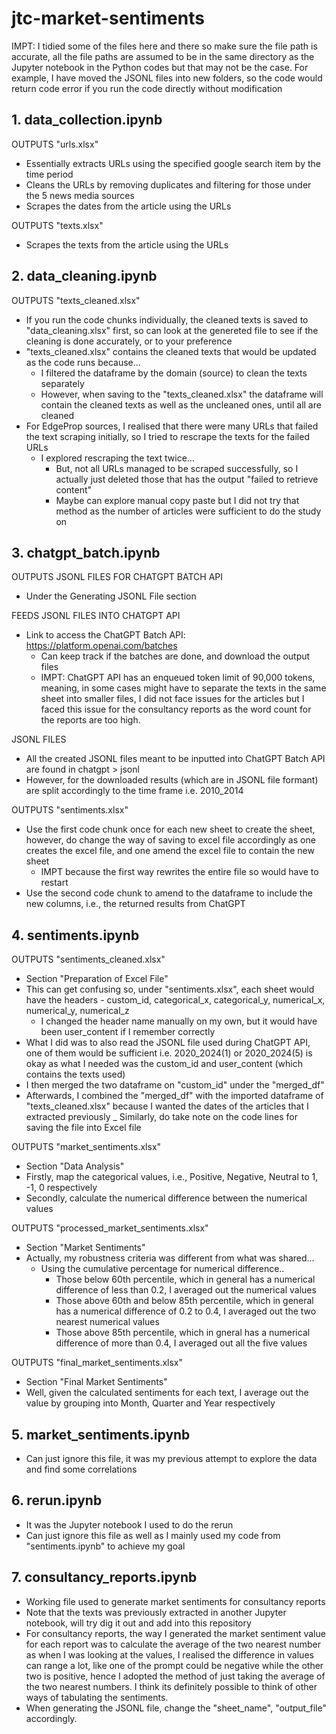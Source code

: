 # jtc-market-sentiments
IMPT: I tidied some of the files here and there so make sure the file path is accurate, all the file paths are assumed to be in the same directory as the Jupyter notebook in the Python codes but that may not be the case. For example, I have moved the JSONL files into new folders, so the code would return code error if you run the code directly without modification

## 1. data_collection.ipynb
OUTPUTS "urls.xlsx"

- Essentially extracts URLs using the specified google search item by the time period 
- Cleans the URLs by removing duplicates and filtering for those under the 5 news media sources
- Scrapes the dates from the article using the URLs

OUTPUTS "texts.xlsx"
- Scrapes the texts from the article using the URLs

## 2. data_cleaning.ipynb
OUTPUTS "texts_cleaned.xlsx"

- If you run the code chunks individually, the cleaned texts is saved to "data_cleaning.xlsx" first, so can look at the genereted file to see if the cleaning is done accurately, or to your preference
- "texts_cleaned.xlsx" contains the cleaned texts that would be updated as the code runs because...
    -  I filtered the dataframe by the domain (source) to clean the texts separately
    - However, when saving to the "texts_cleaned.xlsx" the dataframe will contain the cleaned texts as well as the uncleaned ones, until all are cleaned
- For EdgeProp sources, I realised that there were many URLs that failed the text scraping initially, so I tried to rescrape the texts for the failed URLs
    - I explored rescraping the text twice...
        - But, not all URLs managed to be scraped successfully, so I actually just deleted those that has the output "failed to retrieve content"
        - Maybe can explore manual copy paste but I did not try that method as the number of articles were sufficient to do the study on

## 3. chatgpt_batch.ipynb
OUTPUTS JSONL FILES FOR CHATGPT BATCH API

- Under the Generating JSONL File section

FEEDS JSONL FILES INTO CHATGPT API

- Link to access the ChatGPT Batch API: https://platform.openai.com/batches
    - Can keep track if the batches are done, and download the output files
    - IMPT: ChatGPT API has an enqueued token limit of 90,000 tokens, meaning, in some cases might have to separate the texts in the same sheet into smaller files, I did not face issues for the articles but I faced this issue for the consultancy reports as the word count for the reports are too high. 

JSONL FILES

- All the created JSONL files meant to be inputted into ChatGPT Batch API are found in chatgpt > jsonl
- However, for the downloaded results (which are in JSONL file formant) are split accordingly to the time frame i.e. 2010_2014

OUTPUTS "sentiments.xlsx"

- Use the first code chunk once for each new sheet to create the sheet, however, do change the way of saving to excel file accordingly as one creates the excel file, and one amend the excel file to contain the new sheet
    - IMPT because the first way rewrites the entire file so would have to restart
- Use the second code chunk to amend to the dataframe to include the new columns, i.e., the returned results from ChatGPT

## 4. sentiments.ipynb

OUTPUTS "sentiments_cleaned.xlsx"

- Section "Preparation of Excel File"
- This can get confusing so, under "sentiments.xlsx", each sheet would have the headers - custom_id, categorical_x, categorical_y, numerical_x, numerical_y, numerical_z
    - I changed the header name manually on my own, but it would have been user_content if I remember correctly
- What I did was to also read the JSONL file used during ChatGPT API, one of them would be sufficient i.e. 2020_2024(1) or 2020_2024(5) is okay as what I needed was the custom_id and user_content (which contains the texts used)
- I then merged the two dataframe on "custom_id" under the "merged_df"
- Afterwards, I combined the "merged_df" with the imported dataframe of "texts_cleaned.xlsx" because I wanted the dates of the articles that I extracted previously
_ Similarly, do take note on the code lines for saving the file into Excel file

OUTPUTS "market_sentiments.xlsx"

- Section "Data Analysis"
- Firstly, map the categorical values, i.e., Positive, Negative, Neutral to 1, -1, 0 respectively
- Secondly, calculate the numerical difference between the numerical values

OUTPUTS "processed_market_sentiments.xlsx"

- Section "Market Sentiments"
- Actually, my robustness criteria was different from what was shared... 
    - Using the cumulative percentage for numerical difference..
        - Those below 60th percentile, which in general has a numerical difference of less than 0.2, I averaged out the numerical values
        - Those above 60th and below 85th percentile, which in general has a numerical difference of 0.2 to 0.4, I averaged out the two nearest numerical values
        - Those above 85th percentile, which in gneral has a numerical difference of more than 0.4, I averaged out all the five values

OUTPUTS "final_market_sentiments.xlsx"

- Section "Final Market Sentiments"
- Well, given the calculated sentiments for each text, I average out the value by grouping into Month, Quarter and Year respectively

## 5. market_sentiments.ipynb

- Can just ignore this file, it was my previous attempt to explore the data and find some correlations

## 6. rerun.ipynb

- It was the Jupyter notebook I used to do the rerun
- Can just ignore this file as well as I mainly used my code from "sentiments.ipynb" to achieve my goal

## 7. consultancy_reports.ipynb

- Working file used to generate market sentiments for consultancy reports
- Note that the texts was previously extracted in another Jupyter notebook, will try dig it out and add into this repository
- For consultancy reports, the way I generated the market sentiment value for each report was to calculate the average of the two nearest number as when I was looking at the values, I realised the difference in values can range a lot, like one of the prompt could be negative while the other two is positive, hence I adopted the method of just taking the average of the two nearest numbers. I think its definitely possible to think of other ways of tabulating the sentiments. 
- When generating the JSONL file, change the "sheet_name", "output_file" accordingly. 

